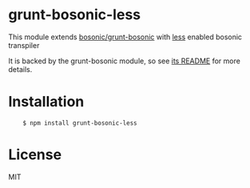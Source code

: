 # grunt-bosonic-less

This module extends <a href="https://github.com/bosonic/grunt-bosonic" target="_blank">bosonic/grunt-bosonic</a> with <a href="https://github.com/less/less.js" target="_blank">less</a> enabled bosonic transpiler

It is backed by the grunt-bosonic module, so see <a href="https://github.com/bosonic/grunt-bosonic/blob/master/README.md" target="_blank">its README</a> for more details.

Installation
======
```
	$ npm install grunt-bosonic-less
```

License
======
MIT